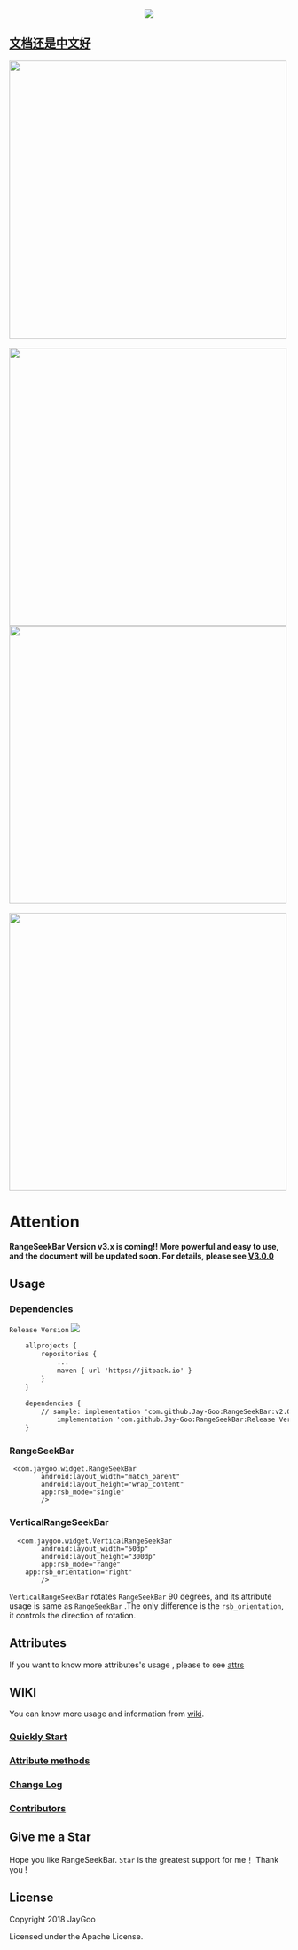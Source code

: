 <div style="text-align: center;">
<img src="https://github.com/Jay-Goo/RangeSeekBar/blob/master/Gif/logo.png" style="margin: 0 auto;" />
</div>

## [文档还是中文好](https://github.com/Jay-Goo/RangeSeekBar/blob/master/README_ZH.md)
<div>
<img src="https://github.com/Jay-Goo/RangeSeekBar/blob/master/Gif/screen1.gif" height="500px" >&nbsp;&nbsp;&nbsp;&nbsp;&nbsp;&nbsp;<img src="https://github.com/Jay-Goo/RangeSeekBar/blob/master/Gif/screen2.gif" height="500px"><br/>
<img src="https://github.com/Jay-Goo/RangeSeekBar/blob/master/Gif/screen3.gif" height="500px" >&nbsp;&nbsp;&nbsp;&nbsp;&nbsp;&nbsp;<img src="https://github.com/Jay-Goo/RangeSeekBar/blob/master/Gif/screen4.gif" height="500px">
</div>

# Attention

**RangeSeekBar Version v3.x is coming!! More powerful and easy to use, and the document will be updated soon. For details, please see [V3.0.0](https://github.com/Jay-Goo/RangeSeekBar/wiki/ChangeLog)**


## Usage

### Dependencies
`Release Version` [![](https://jitpack.io/v/Jay-Goo/RangeSeekBar.svg)](https://jitpack.io/#Jay-Goo/RangeSeekBar)

```xml
    allprojects {
		repositories {
			...
			maven { url 'https://jitpack.io' }
		}
	}

	dependencies {
		// sample: implementation 'com.github.Jay-Goo:RangeSeekBar:v2.0.4'
	        implementation 'com.github.Jay-Goo:RangeSeekBar:Release Version'
	}

```


### RangeSeekBar
```
 <com.jaygoo.widget.RangeSeekBar
        android:layout_width="match_parent"
        android:layout_height="wrap_content"
        app:rsb_mode="single"
        />
```

### VerticalRangeSeekBar
```
  <com.jaygoo.widget.VerticalRangeSeekBar
        android:layout_width="50dp"
        android:layout_height="300dp"
        app:rsb_mode="range"
	app:rsb_orientation="right"
        />
```
`VerticalRangeSeekBar` rotates `RangeSeekBar` 90 degrees, and its attribute usage is same as `RangeSeekBar` .The only difference is  the 
`rsb_orientation`, it controls the direction of rotation.

##  Attributes
 If you want to know more attributes's usage , please to see [attrs](https://github.com/Jay-Goo/RangeSeekBar/blob/master/RangeSeekBar/src/main/res/values/attrs.xml)

## WIKI
You can know more usage and information from [wiki](https://github.com/Jay-Goo/RangeSeekBar/wiki).
### [Quickly Start](https://github.com/Jay-Goo/RangeSeekBar/wiki/FAQ)
### [Attribute methods](https://github.com/Jay-Goo/RangeSeekBar/wiki/Attribute-methods)
### [Change Log](https://github.com/Jay-Goo/RangeSeekBar/wiki/ChangeLog)
### [Contributors](https://github.com/Jay-Goo/RangeSeekBar/wiki/Contributors)

## Give me a Star
Hope you like RangeSeekBar. `Star` is the greatest support for me！ Thank you !

## License

Copyright 2018 JayGoo

Licensed under the Apache License.

